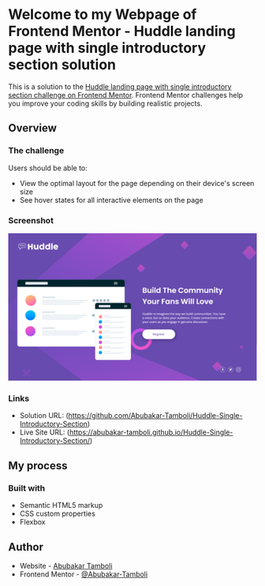 # Welcome to my Webpage of Frontend Mentor - Huddle landing page with single introductory section solution

This is a solution to the [Huddle landing page with single introductory section challenge on Frontend Mentor](https://www.frontendmentor.io/challenges/huddle-landing-page-with-a-single-introductory-section-B_2Wvxgi0). Frontend Mentor challenges help you improve your coding skills by building realistic projects. 

## Overview

### The challenge

Users should be able to:

- View the optimal layout for the page depending on their device's screen size
- See hover states for all interactive elements on the page

### Screenshot

![](./images/Huddle-Single-Section-screenshot.png)

### Links

- Solution URL: (https://github.com/Abubakar-Tamboli/Huddle-Single-Introductory-Section)
- Live Site URL: (https://abubakar-tamboli.github.io/Huddle-Single-Introductory-Section/)

## My process

### Built with

- Semantic HTML5 markup
- CSS custom properties
- Flexbox

## Author

- Website - [Abubakar Tamboli](https://github.com/Abubakar-Tamboli)
- Frontend Mentor - [@Abubakar-Tamboli](https://www.frontendmentor.io/profile/Abubakar-Tamboli)

